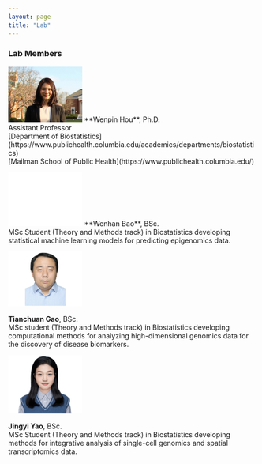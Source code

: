 ```yaml
---
layout: page
title: "Lab"
---
```



### Lab Members

<img src="../images/wenpin.png" alt="images" width="150">  
**Wenpin Hou**, Ph.D. <br/>
Assistant Professor <br/>
[Department of Biostatistics](https://www.publichealth.columbia.edu/academics/departments/biostatistics) <br/>
[Mailman School of Public Health](https://www.publichealth.columbia.edu/) <br/>

> 
  
<img src="../images/Wenhan_Bao_headshot.png" alt="images" width="150">  
**Wenhan Bao**, BSc. <br/>
MSc Student (Theory and Methods track) in Biostatistics developing statistical machine learning models for predicting epigenomics data.<br/>

> 

<img src="../images/Tianchuan_Gao_headshot.png" alt="images" width="150">  
  
**Tianchuan Gao**, BSc. <br/>
MSc student (Theory and Methods track) in Biostatistics developing computational methods for analyzing high-dimensional genomics data for the discovery of disease biomarkers. <br/>

> 
  
<img src="../images/Jingyi_Yao_headshot.png" alt="images" width="150">
  
**Jingyi Yao**,  BSc. <br/>
MSc Student (Theory and Methods track) in Biostatistics developing methods for integrative analysis of single-cell genomics and spatial transcriptomics data.  <br/>

> 